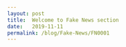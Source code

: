 ```yaml
---
layout: post
title:  Welcome to Fake News section
date:   2019-11-11
permalink: /blog/Fake-News/FN0001
---
```


